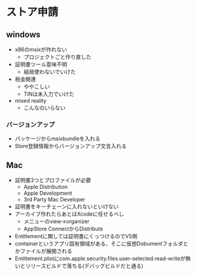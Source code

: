 # ストア申請

## windows

- x86のmsixが作れない
    - プロジェクトごと作り直した
- 証明書ツール意味不明
    - 結局使わないでいけた
- 税金関連
    - ややこしい
    - TINは未入力でいけた
- mixed reality
    - こんなのいらない
### バージョンアップ
- パッケージからmsixbundleを入れる
- Store登録情報からバージョンアップ文言入れる


## Mac

- 証明書3つとプロファイルが必要
    - Apple Distribution
    - Apple Development
    - 3rd Party Mac Developer
- 証明書をキーチェーンに入れないといけない
- アーカイブ作れたらあとはXcodeに任せるべし
    - メニューのview→organizer
    - AppStore ConnectからDistribute
- Entitlementに関しては証明書にくっつけるのでVS側
- containerというアプリ固有領域がある、そこに仮想Dobumentフォルダとかファイルが展開される
- Entitlement.plistにcom.apple.security.files.user-selected.read-writeが無いとリリースビルドで落ちる(デバッグビルドだと通る)


